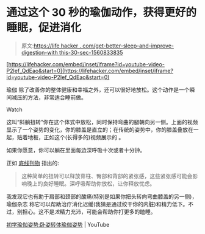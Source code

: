 # 通过这个 30 秒的瑜伽动作，获得更好的睡眠，促进消化

> 原文:[https://life hacker . com/get-better-sleep-and-improve-digestion-with this-30-sec-1560833835](https://lifehacker.com/get-better-sleep-and-improve-digestion-with-this-30-sec-1560833835)

 [https://lifehacker.com/embed/inset/iframe?id=youtube-video-P2Ief_QdEao&start=0](https://lifehacker.com/embed/inset/iframe?id=youtube-video-P2Ief_QdEao&start=0) 

瑜伽 除了改善你的整体健康和幸福之外，还可以很好地放松。这个动作是一个瞬间减压的方法，非常适合睡前做。

Watch

这叫“斜躺扭转”你在这个体式中放松，同时保持弯曲的腿朝向另一侧。上面的视频显示了一个姿势的变化，你的膝盖是直立的；在传统的姿势中，你的膝盖叠放在一起，贴着地板，正如这个(长得多的)视频展示的 。

如果你愿意，你可以躺在里面每边深呼吸十次或者十分钟。

正如 [底线刊物](http://www.bottomlinepublications.com/content/article/diet-a-exercise/4-quick-yoga-cures-for-arthritis-foot-cramps-sleep-problems-and-more?utm_medium=Email&utm_campaign=2014-04-08%20DHN%20NL%20(1)&utm_content=&utm_source=Newsletter&cid=45562768&spMailingID=45562768&spUserID=NTE4NTc0NTMzMDgS1&spJobID=420834338&spReportId=NDIwODM0MzM4S0) 指出的:

> 这种简单的扭转可以释放脊柱、臀部和背部的紧张感，这些紧张感可能会影响晚上的良好睡眠。深呼吸帮助你放松，让你释放忧虑。

我发现它也有助于肩部和颈部的酸痛(特别是如果你把头转向弯曲膝盖的另一侧)，瑜伽杂志 称它可以帮助治疗消化迟缓(我猜是通过绞干你的内脏)和精力低下。不过，别担心。这不是*太*精力充沛，可能会帮助你打更多的瞌睡。

[初学瑜伽姿势:卧姿转体瑜伽姿势](https://www.youtube.com/watch?v=P2Ief_QdEao) | YouTube